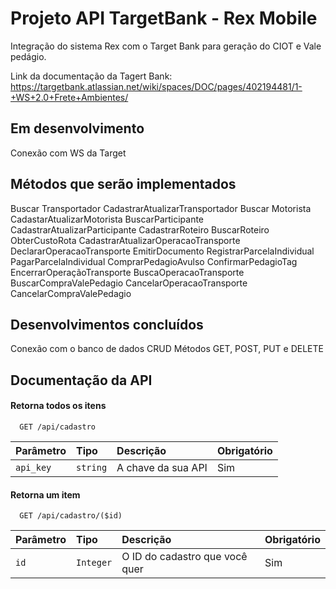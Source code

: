 
# Projeto API TargetBank - Rex Mobile

Integração do sistema Rex com o Target Bank para geração do CIOT e Vale pedágio.

Link da documentação da Tagert Bank:
<https://targetbank.atlassian.net/wiki/spaces/DOC/pages/402194481/1-+WS+2.0+Frete+Ambientes/>

## Em desenvolvimento

Conexão com WS da Target


## Métodos que serão implementados
Buscar Transportador
CadastrarAtualizarTransportador
Buscar Motorista
CadastarAtualizarMotorista
BuscarParticipante
CadastrarAtualizarParticipante
CadastrarRoteiro
BuscarRoteiro
ObterCustoRota
CadastrarAtualizarOperacaoTransporte
DeclararOperacaoTransporte
EmitirDocumento
RegistrarParcelaIndividual
PagarParcelaIndividual
ComprarPedagioAvulso
ConfirmarPedagioTag
EncerrarOperaçãoTransporte
BuscaOperacaoTransporte
BuscarCompraValePedagio
CancelarOperacaoTransporte
CancelarCompraValePedagio

## Desenvolvimentos concluídos

Conexão com o banco de dados
CRUD
Métodos GET, POST, PUT e DELETE 


## Documentação da API

#### Retorna todos os itens

```http
  GET /api/cadastro
```

| Parâmetro   | Tipo       | Descrição                           | Obrigatório |
| :---------- | :--------- | :---------------------------------- | :-----------|
| `api_key` | `string` | A chave da sua API | Sim |

#### Retorna um item

```http
  GET /api/cadastro/($id)
```

| Parâmetro   | Tipo       | Descrição                                   | Obrigatório |
| :---------- | :--------- | :------------------------------------------ | :-----------|
| `id`      | `Integer` |  O ID do cadastro que você quer | Sim |

